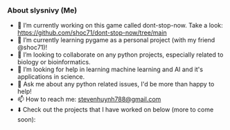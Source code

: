 ### About slysnivy (Me)

<!--
**slysnivy/slysnivy** is a ✨ _special_ ✨ repository because its `README.md` (this file) appears on your GitHub profile.
-->
- 🔭 I’m currently working on this game called dont-stop-now. Take a look: https://github.com/shoc71/dont-stop-now/tree/main
- 🌱 I’m currently learning pygame as a personal project (with my friend @shoc71)!
- 👯 I’m looking to collaborate on any python projects, especially related to biology or bioinformatics.
- 🤔 I’m looking for help in learning machine learning and AI and it's applications in science.
- 💬 Ask me about any python related issues, I'd be more than happy to help!
- 📫 How to reach me: stevenhuynh788@gmail.com
- ⬇️ Check out the projects that I have worked on below (more to come soon):
